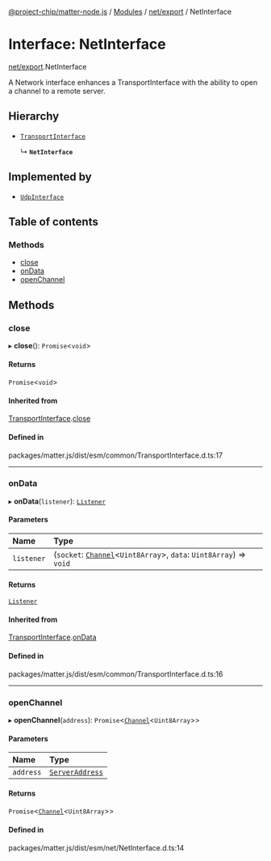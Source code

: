 [@project-chip/matter-node.js](../README.md) / [Modules](../modules.md) / [net/export](../modules/net_export.md) / NetInterface

# Interface: NetInterface

[net/export](../modules/net_export.md).NetInterface

A Network interface enhances a TransportInterface with the ability to open a channel to a remote server.

## Hierarchy

- [`TransportInterface`](exports_common.TransportInterface.md)

  ↳ **`NetInterface`**

## Implemented by

- [`UdpInterface`](../classes/net_export.UdpInterface.md)

## Table of contents

### Methods

- [close](net_export.NetInterface.md#close)
- [onData](net_export.NetInterface.md#ondata)
- [openChannel](net_export.NetInterface.md#openchannel)

## Methods

### close

▸ **close**(): `Promise`<`void`\>

#### Returns

`Promise`<`void`\>

#### Inherited from

[TransportInterface](exports_common.TransportInterface.md).[close](exports_common.TransportInterface.md#close)

#### Defined in

packages/matter.js/dist/esm/common/TransportInterface.d.ts:17

___

### onData

▸ **onData**(`listener`): [`Listener`](exports_common.Listener.md)

#### Parameters

| Name | Type |
| :------ | :------ |
| `listener` | (`socket`: [`Channel`](exports_common.Channel.md)<`Uint8Array`\>, `data`: `Uint8Array`) => `void` |

#### Returns

[`Listener`](exports_common.Listener.md)

#### Inherited from

[TransportInterface](exports_common.TransportInterface.md).[onData](exports_common.TransportInterface.md#ondata)

#### Defined in

packages/matter.js/dist/esm/common/TransportInterface.d.ts:16

___

### openChannel

▸ **openChannel**(`address`): `Promise`<[`Channel`](exports_common.Channel.md)<`Uint8Array`\>\>

#### Parameters

| Name | Type |
| :------ | :------ |
| `address` | [`ServerAddress`](../modules/exports_common.md#serveraddress) |

#### Returns

`Promise`<[`Channel`](exports_common.Channel.md)<`Uint8Array`\>\>

#### Defined in

packages/matter.js/dist/esm/net/NetInterface.d.ts:14
